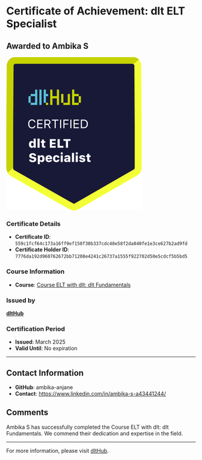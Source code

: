 
# Certificate of Achievement: dlt ELT Specialist

## Awarded to **Ambika S**

![Course Image](../badges/dlt_ELT_specialist.png)

### Certificate Details
- **Certificate ID**: `559c1fcf64c173a16ff9ef150f30b337cdc48e58f2da040fe1e3ce627b2ad9fd`
- **Certificate Holder ID**: `7776da192d960762672bb71208e4241c26737a1555f922702d50e5cdcf5b5bd5`

### Course Information
- **Course**: [Course ELT with dlt: dlt Fundamentals](https://github.com/dlt-hub/dlthub-education/tree/main/courses/dlt_fundamentals_dec_2024)

### Issued by
[**dltHub**](https://dlthub.com/) 

### Certification Period
- **Issued**: March 2025
- **Valid Until**: No expiration

---

## Contact Information
- **GitHub**: ambika-anjane
- **Contact**: https://www.linkedin.com/in/ambika-s-a43441244/

## Comments
Ambika S has successfully completed the Course ELT with dlt: dlt Fundamentals. We commend their dedication and expertise in the field.

---

For more information, please visit [dltHub](https://dlthub.com/).
    